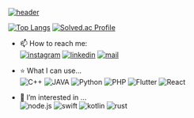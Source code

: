 
<!--
**ms214/ms214** is a ✨ _special_ ✨ repository because its `README.md` (this file) appears on your GitHub profile.

Here are some ideas to get you started:

- 🔭 I’m currently working on ...
- 🌱 I’m currently learning ...
- 👯 I’m looking to collaborate on ...
- 🤔 I’m looking for help with ...
- 💬 Ask me about ...
- 📫 How to reach me: ...
- 😄 Pronouns: ...
- ⚡ Fun fact: ...
-->


[![header](https://capsule-render.vercel.app/api?type=waving&color=80E6FF&height=150&section=header&text=ms214&fontAlign=85&fontAlignY=30&desc=🐤&descAlign=92&descAlignY=50&fontSize=50&fontColor=fff&animation=twinkling)](https://github.com/ms214)

[![Top Langs](https://github-readme-stats.vercel.app/api/top-langs/?username=ms214&layout=compact&count_private=true&langs_count=10&hide=MakeFile)](https://github.com/ms214/)
[![Solved.ac Profile](http://mazassumnida.wtf/api/v2/generate_badge?boj=minsoomark)](https://solved.ac/minsoomark/)

- 📫 How to reach me:   
[![instagram](https://img.shields.io/badge/Instagram-E4405F?style=flat-square&logo=Instagram&logoColor=white)](https://www.instagram.com/k__ms214)
[![linkedin](https://img.shields.io/badge/LinkedIn-0A66C2?style=flat-square&logo=LinkedIn&logoColor=white)](https://www.linkedin.com/in/%EB%AF%BC%EC%88%98-%EA%B9%80-2b892b20a/)
[![mail](https://img.shields.io/badge/Mail-EA4335?style=flat-square&logo=Gmail&logoColor=white)](mailto:ms214@ms214.kr)

- ⭐ What I can use...   
![C++](https://img.shields.io/badge/C%2B%2B-00599C?style=for-the-badge&logo=c%2B%2B&logoColor=white)
![JAVA](https://img.shields.io/badge/Java-ED8B00?style=for-the-badge&logo=openjdk&logoColor=white)
![Python](https://img.shields.io/badge/Python-14354C?style=for-the-badge&logo=python&logoColor=white)
![PHP](https://img.shields.io/badge/PHP-777BB4?style=for-the-badge&logo=php&logoColor=white)
![Flutter](https://img.shields.io/badge/Flutter-02569B?style=for-the-badge&logo=Flutter&logoColor=white)
![React](https://img.shields.io/badge/react-61DAFB?style=for-the-badge&logo=react&logoColor=black)

- 🌱 I’m interested in ...    
![node.js](https://img.shields.io/badge/Node.js-43853D?style=for-the-badge&logo=node.js&logoColor=white)
![swift](https://img.shields.io/badge/Swift-FA7343?style=for-the-badge&logo=swift&logoColor=white)
![kotlin](https://img.shields.io/badge/Kotlin-7F52FF?style=for-the-badge&logo=kotlin&logoColor=white)
![rust](https://img.shields.io/badge/Rust-000000?style=for-the-badge&logo=rust&logoColor=white)
